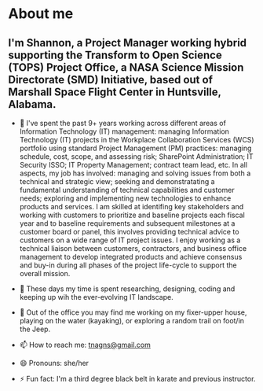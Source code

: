 # About me

## I'm Shannon, a Project Manager working hybrid supporting the Transform to Open Science (TOPS) Project Office, a NASA Science Mission Directorate (SMD) Initiative, based out of Marshall Space Flight Center in Huntsville, Alabama.

- 🔭 I've spent the past 9+ years working across different areas of Information Technology (IT) management: managing Information Technology (IT) projects in the Workplace Collaboration Services (WCS) portfolio using standard Project Management (PM) practices: managing schedule, cost, scope, and assessing risk; SharePoint Administration; IT Security ISSO; IT Property Management; contract team lead, etc.  In all aspects, my job has involved: managing and solving issues from both a technical and strategic view; seeking and demonstratating a fundamental understanding of technical capabilities and customer needs; exploring and implementing new technologies to enhance products and services.  I am skilled at identifing key stakeholders and working with customers to prioritize and baseline projects each fiscal year and to baseline requirements and subsequent milestones at a customer board or panel, this involves providing technical advice to customers on a wide range of IT project issues.
I enjoy working as a technical liaison between customers, contractors, and business office management to develop integrated products and achieve consensus and buy-in during all phases of the project life-cycle to support the overall mission.

- 🌱 These days my time is spent researching, designing, coding and keeping up wih the ever-evolving IT landscape.

- 🛶 Out of the office you may find me working on my fixer-upper house, playing on the water (kayaking), or exploring a random trail on foot/in the Jeep.

- 📫 How to reach me: tnagns@gmail.com

- 😄 Pronouns: she/her

- ⚡ Fun fact: I'm a third degree black belt in karate and previous instructor.


